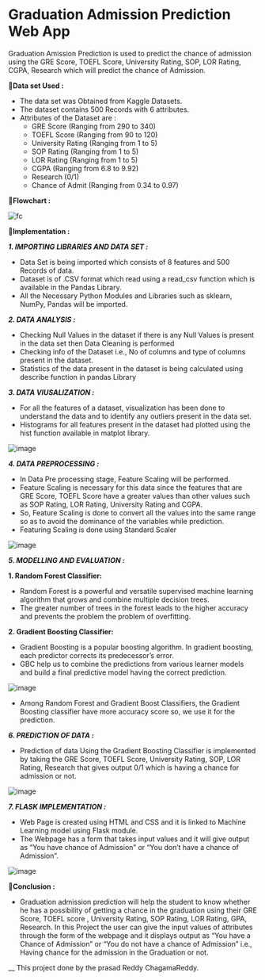 # Graduation Admission Prediction Web App
Graduation Amission Prediction is used to predict the chance of admission using the GRE Score, TOEFL Score, University Rating, SOP, LOR Rating, CGPA, Research which will predict the chance of Admission.

:pushpin:**Data set Used :**

* The data set was Obtained from Kaggle Datasets.
* The dataset contains 500 Records with 6 attributes.
* Attributes of the Dataset are :
    * GRE Score  (Ranging from 290 to 340)
    * TOEFL Score  (Ranging from 90 to 120)
    * University Rating  (Ranging from 1 to 5)
    * SOP Rating  (Ranging from 1 to 5)
    * LOR Rating  (Ranging from 1 to 5)
    * CGPA  (Ranging from 6.8 to 9.92)
    * Research  (0/1)
    * Chance of Admit  (Ranging from 0.34 to 0.97)

:pushpin:**Flowchart :**

![fc](https://user-images.githubusercontent.com/67002556/209352481-e26effb4-002c-4d7a-97a9-b66977a98a4e.png)

:pushpin:**Implementation :**
  
  ***1. IMPORTING LIBRARIES AND DATA SET :***
  
  * Data Set is being imported which consists of 8 features and 500 Records of data.
  * Dataset is of .CSV format which read using a read_csv function which is available in the Pandas Library.
  * All the Necessary Python Modules and Libraries such as sklearn, NumPy, Pandas will be imported.
 
 ***2. DATA ANALYSIS  :***
 
   * Checking Null Values in the dataset if there is any Null Values is present in the data set then Data Cleaning is performed
   * Checking info of the Dataset i.e., No of columns and type of columns present in the dataset.
   * Statistics of the data present in the dataset is being calculated using describe function in pandas Library

 ***3. DATA VIUSALIZATION  :***
 
   * For all the features of a dataset, visualization has been done to understand the data and to identify any outliers present in the data set.
   * Histograms for all features present in the dataset  had plotted using the hist function available in matplot library.
   
   ![image](https://user-images.githubusercontent.com/67002556/219555734-bc37541c-be3f-4b58-bb63-2b558a503c50.png)

***4. DATA PREPROCESSING  :***

   * In Data Pre processing stage, Feature Scaling will be performed.
   * Feature Scaling is necessary for this data since the features that are GRE Score, TOEFL Score have a greater values than other values such as SOP Rating, LOR      Rating, University Rating and CGPA.
   * So, Feature Scaling is done to convert all the values into the same range so as to avoid the dominance of the variables while prediction.
   * Featuring Scaling is done using Standard Scaler
   
![image](https://user-images.githubusercontent.com/67002556/219556455-cd159cb7-b8fe-4b02-859b-60ed5553c6e8.png)

***5. MODELLING AND EVALUATION :***

   **1. Random Forest Classifier:**
   
   * Random Forest  is a powerful and versatile supervised machine learning algorithm that  grows and combine multiple decision trees.
   * The greater number of trees in the forest leads to the higher accuracy and prevents the problem the problem of overfitting.
   
   **2. Gradient Boosting Classifier:**
   
   * Gradient Boosting is a popular boosting algorithm. In gradient boosting, each predictor corrects its predecessor’s error.
   * GBC help us to combine the predictions from various learner models and build a final predictive model having the correct prediction. 
   
   ![image](https://user-images.githubusercontent.com/67002556/219557289-4f8967f1-929b-452a-afec-57b2354e8d24.png)
   
   * Among Random Forest and Gradient Boost Classifiers, the Gradient Boosting classifier have more accuracy score so, we use it for the prediction.

***6. PREDICTION OF DATA :***
   
   * Prediction of data Using the Gradient Boosting Classifier is implemented by taking the GRE Score, TOEFL Score, University Rating, SOP, LOR Rating, Research that gives output 0/1 which is having a chance for admission or not.
   
   ![image](https://user-images.githubusercontent.com/67002556/219557856-d69c0010-a211-401a-824a-ffa53c47c101.png)
   
***7. FLASK IMPLEMENTATION :***

   * Web Page is created using HTML and CSS and it is linked to Machine Learning model using Flask module.
   * The Webpage has a form that takes input values and it will give output as “You have chance of Admission” or “You don’t have a chance of Admission”.
   
   ![image](https://user-images.githubusercontent.com/67002556/219558032-09044bb5-c25a-4295-9080-965052928ad4.png)
   

:pushpin:**Conclusion :**

   * Graduation admission prediction will help the student to know whether he has a possibility of getting a chance in the graduation using their GRE Score, TOEFL score , University Rating, SOP Rating, LOR Rating, GPA, Research. In this Project the user can give the input values of attributes through the form of the webpage and it displays output as “You have a Chance of Admission” or “You do not have a chance of Admission” i.e., Having chance for the admission in the Graduation or not.

__ This project done by the prasad Reddy ChagamaReddy.





